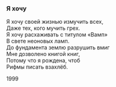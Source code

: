 ### Я хочу

Я хочу своей жизнью измучить всех,  
Даже тех, кого мучить грех.  
Я хочу расхаживать с титулом «Вамп»  
В свете  неоновых ламп.  
До фундамента землю разрушить вмиг  
Мне дозволено книгой книг,  
Потому что я рождена, чтоб  
Рифмы писать взахлёб.

1999 
